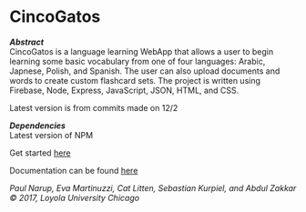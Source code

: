 
# CincoGatos

***Abstract***  
CincoGatos is a language learning WebApp that allows a user to begin learning some basic vocabulary from one of four languages: Arabic, Japnese, Polish, and Spanish.  The user can also upload documents and words to create custom flashcard sets.  The project is written using Firebase, Node, Express, JavaScript, JSON, HTML, and CSS.

Latest version is from commits made on 12/2


***Dependencies***  
Latest version of NPM

Get started [here](https://github.com/SebastianKurp/CincoGatos/wiki/How-to-Use-the-Program-and-Get-Started)

Documentation can be found [here](https://github.com/SebastianKurp/CincoGatos/wiki)

_Paul Narup, Eva Martinuzzi, Cat Litten, Sebastian Kurpiel, and Abdul Zakkar © 2017, Loyola University Chicago_
